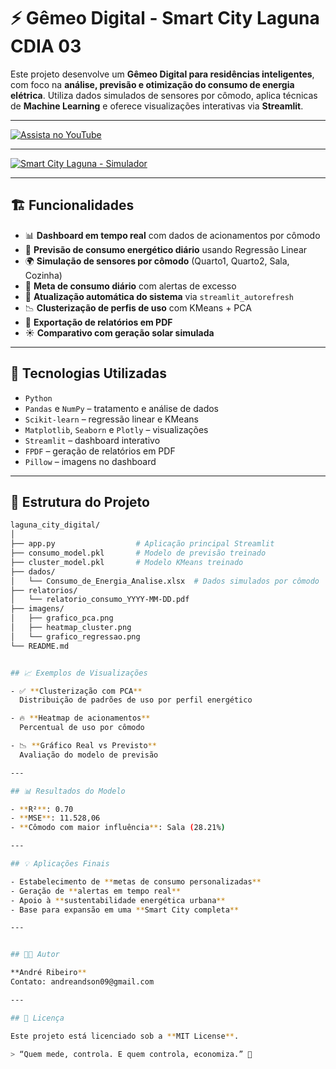 # ⚡ Gêmeo Digital - Smart City Laguna  CDIA 03


Este projeto desenvolve um **Gêmeo Digital para residências inteligentes**, com foco na **análise, previsão e otimização do consumo de energia elétrica**. 
Utiliza dados simulados de sensores por cômodo, aplica técnicas de **Machine Learning** e oferece visualizações interativas via **Streamlit**.

---

[![Assista no YouTube](https://img.shields.io/badge/🎥%20Ver%20no%20YouTube-red?style=for-the-badge&logo=youtube)](https://www.youtube.com/watch?v=P8ynA2q_MaY)

---

[![Smart City Laguna - Simulador](https://img.shields.io/badge/Smart_City_Laguna_Simulador-Streamlit-orange?logo=streamlit&style=for-the-badge)](https://projetosmartcitylagunacdia03-yh6luzcrafamiabtp5xn8m.streamlit.app/)

---


## 🏗️ Funcionalidades

- 📊 **Dashboard em tempo real** com dados de acionamentos por cômodo
- 🧠 **Previsão de consumo energético diário** usando Regressão Linear
- 🌍 **Simulação de sensores por cômodo** (Quarto1, Quarto2, Sala, Cozinha)
- 🎯 **Meta de consumo diário** com alertas de excesso
- 🔄 **Atualização automática do sistema** via `streamlit_autorefresh`
- 📉 **Clusterização de perfis de uso** com KMeans + PCA
- 🧾 **Exportação de relatórios em PDF**
- ☀️ **Comparativo com geração solar simulada**

---

## 🧪 Tecnologias Utilizadas

- `Python`
- `Pandas` e `NumPy` – tratamento e análise de dados
- `Scikit-learn` – regressão linear e KMeans
- `Matplotlib`, `Seaborn` e `Plotly` – visualizações
- `Streamlit` – dashboard interativo
- `FPDF` – geração de relatórios em PDF
- `Pillow` – imagens no dashboard

---

## 📁 Estrutura do Projeto

```bash
laguna_city_digital/
│
├── app.py                  # Aplicação principal Streamlit
├── consumo_model.pkl       # Modelo de previsão treinado
├── cluster_model.pkl       # Modelo KMeans treinado
├── dados/
│   └── Consumo_de_Energia_Analise.xlsx  # Dados simulados por cômodo
├── relatorios/
│   └── relatorio_consumo_YYYY-MM-DD.pdf
├── imagens/
│   ├── grafico_pca.png
│   ├── heatmap_cluster.png
│   └── grafico_regressao.png
└── README.md


## 📈 Exemplos de Visualizações

- ✅ **Clusterização com PCA**  
  Distribuição de padrões de uso por perfil energético

- 🔥 **Heatmap de acionamentos**  
  Percentual de uso por cômodo

- 📉 **Gráfico Real vs Previsto**  
  Avaliação do modelo de previsão

---

## 📊 Resultados do Modelo

- **R²**: 0.70  
- **MSE**: 11.528,06  
- **Cômodo com maior influência**: Sala (28.21%)

---

## 💡 Aplicações Finais

- Estabelecimento de **metas de consumo personalizadas**
- Geração de **alertas em tempo real**
- Apoio à **sustentabilidade energética urbana**
- Base para expansão em uma **Smart City completa**

---


## 🧑‍💻 Autor

**André Ribeiro**  
Contato: andreandson09@gmail.com

---

## 📜 Licença

Este projeto está licenciado sob a **MIT License**.

> “Quem mede, controla. E quem controla, economiza.” 🌱

